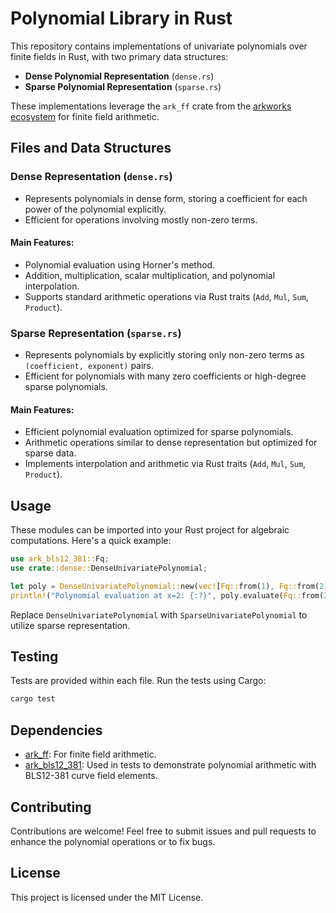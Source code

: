 # Polynomial Library in Rust

This repository contains implementations of univariate polynomials over finite fields in Rust, with two primary data structures:

- **Dense Polynomial Representation** (`dense.rs`)
- **Sparse Polynomial Representation** (`sparse.rs`)

These implementations leverage the `ark_ff` crate from the [arkworks ecosystem](https://arkworks.rs/) for finite field arithmetic.

## Files and Data Structures

### Dense Representation (`dense.rs`)
- Represents polynomials in dense form, storing a coefficient for each power of the polynomial explicitly.
- Efficient for operations involving mostly non-zero terms.

#### Main Features:
- Polynomial evaluation using Horner's method.
- Addition, multiplication, scalar multiplication, and polynomial interpolation.
- Supports standard arithmetic operations via Rust traits (`Add`, `Mul`, `Sum`, `Product`).

### Sparse Representation (`sparse.rs`)
- Represents polynomials by explicitly storing only non-zero terms as `(coefficient, exponent)` pairs.
- Efficient for polynomials with many zero coefficients or high-degree sparse polynomials.

#### Main Features:
- Efficient polynomial evaluation optimized for sparse polynomials.
- Arithmetic operations similar to dense representation but optimized for sparse data.
- Implements interpolation and arithmetic via Rust traits (`Add`, `Mul`, `Sum`, `Product`).

## Usage

These modules can be imported into your Rust project for algebraic computations. Here's a quick example:

```rust
use ark_bls12_381::Fq;
use crate::dense::DenseUnivariatePolynomial;

let poly = DenseUnivariatePolynomial::new(vec![Fq::from(1), Fq::from(2), Fq::from(3)]);
println!("Polynomial evaluation at x=2: {:?}", poly.evaluate(Fq::from(2)));
```

Replace `DenseUnivariatePolynomial` with `SparseUnivariatePolynomial` to utilize sparse representation.

## Testing

Tests are provided within each file. Run the tests using Cargo:

```bash
cargo test
```

## Dependencies

- [ark_ff](https://docs.rs/ark-ff/latest/ark_ff/): For finite field arithmetic.
- [ark_bls12_381](https://docs.rs/ark-bls12-381/latest/ark_bls12_381/): Used in tests to demonstrate polynomial arithmetic with BLS12-381 curve field elements.

## Contributing

Contributions are welcome! Feel free to submit issues and pull requests to enhance the polynomial operations or to fix bugs.

## License

This project is licensed under the MIT License.